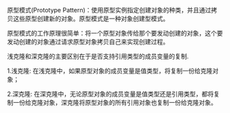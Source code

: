 原型模式(Prototype  Pattern)：使用原型实例指定创建对象的种类，并且通过拷贝这些原型创建新的对象。原型模式是一种对象创建型模式。

原型模式的工作原理很简单：将一个原型对象传给那个要发动创建的对象，这个要发动创建的对象通过请求原型对象拷贝自己来实现创建过程。

浅克隆和深克隆的主要区别在于是否支持引用类型的成员变量的复制.

1.浅克隆:
在浅克隆中，如果原型对象的成员变量是值类型，将复制一份给克隆对象；

2.深克隆:
在深克隆中，无论原型对象的成员变量是值类型还是引用类型，都将复制一份给克隆对象，深克隆将原型对象的所有引用对象也复制一份给克隆对象。